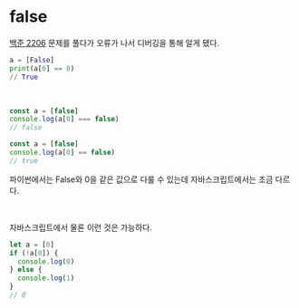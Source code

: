 # false

[백준 2206](https://www.acmicpc.net/problem/2206) 문제를 풀다가 오류가 나서 디버깅을 통해 알게 됐다.

```python
a = [False]
print(a[0] == 0)
// True
```

<br>

```javascript
const a = [false]
console.log(a[0] === false)
// false
```

```javascript
const a = [false]
console.log(a[0] == false)
// true
```

파이썬에서는 False와 0을 같은 값으로 다룰 수 있는데 자바스크립트에서는 조금 다르다.

<br>

자바스크립트에서 물론 이런 것은 가능하다.

```javascript
let a = [0]
if (!a[0]) {
  console.log(0)
} else {
  console.log(1)
}
// 0
```



